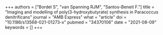 +++
authors = ["Bordel S", "van Spanning RJM", "Santos-Beneit F."]
title = "Imaging and modelling of poly(3-hydroxybutyrate) synthesis in Paracoccus denitrificans"
journal = "AMB Express"
what = "article"
doi = "10.1186/s13568-021-01273-x"
pubmed = "34370106"
date = "2021-08-09"
keywords = []
+++

